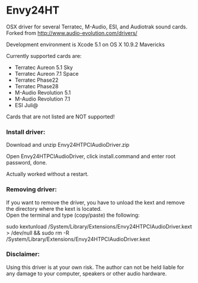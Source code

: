 Envy24HT
========

OSX driver for several Terratec, M-Audio, ESI, and Audiotrak sound cards.
Forked from http://www.audio-evolution.com/drivers/

Development environment is Xcode 5.1 on OS X 10.9.2 Mavericks

Currently supported cards are:<ul>
<li>Terratec Aureon 5.1 Sky</li>
<li>Terratec Aureon 7.1 Space</li>
<li>Terratec Phase22</li>
<li>Terratec Phase28</li>
<li>M-Audio Revolution 5.1</li>
<li>M-Audio Revolution 7.1</li>
<li>ESI Juli@ </li></ul>

Cards that are not listed are NOT supported!

<h3>Install driver:</h3>
Download and unzip Envy24HTPCIAudioDriver.zip

Open Envy24HTPCIAudioDriver, click install.command and enter root password, done.

Actually worked without a restart.

<h3>Removing driver:</h3>

If you want to remove the driver, you have to unload the kext and remove the directory where the kext is located.<br>
Open the terminal and type (copy/paste) the following:

sudo kextunload /System/Library/Extensions/Envy24HTPCIAudioDriver.kext > /dev/null && sudo rm -R /System/Library/Extensions/Envy24HTPCIAudioDriver.kext<br>


<h3>Disclaimer: </h3>
Using this driver is at your own risk. The author can not be held liable for any damage to your computer, speakers or other audio hardware.
